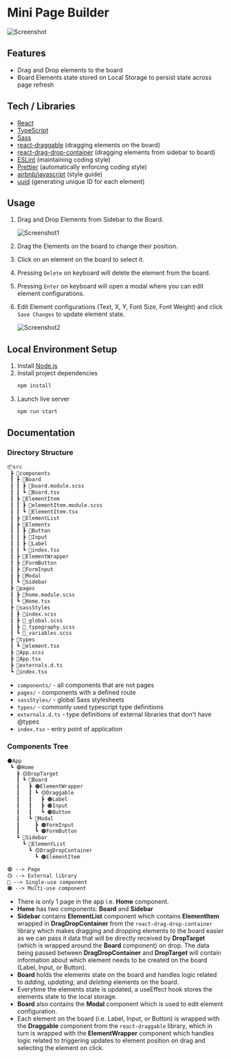 # Mini Page Builder

![Screenshot](https://user-images.githubusercontent.com/8324407/115888804-f514b700-a470-11eb-9fcc-3a441b635a0f.png)

## Features

- Drag and Drop elements to the board
- Board Elements state stored on Local Storage to persist state across page refresh

## Tech / Libraries

- [React](https://reactjs.org/)
- [TypeScript](https://www.typescriptlang.org/)
- [Sass](https://sass-lang.com/)
- [react-draggable](https://github.com/react-grid-layout/react-draggable) (dragging elements on the board)
- [react-drag-drop-container](https://github.com/peterh32/react-drag-drop-container) (dragging elements from sidebar to board)
- [ESLint](https://eslint.org/) (maintaining coding style)
- [Prettier]() (automatically enforcing coding style)
- [airbnb/javascript](https://github.com/airbnb/javascript) (style guide)
- [uuid](https://github.com/uuidjs/uuid) (generating unique ID for each element)

## Usage

1. Drag and Drop Elements from Sidebar to the Board.

   ![Screenshot1](https://user-images.githubusercontent.com/8324407/115888565-b252df00-a470-11eb-8d1c-92582bbdb5bf.png)

1. Drag the Elements on the board to change their position.

1. Click on an element on the board to select it.

1. Pressing `Delete` on keyboard will delete the element from the board.

1. Pressing `Enter` on keyboard will open a modal where you can edit element configurations.

1. Edit Element configurations (Text, X, Y, Font Size, Font Weight) and click `Save Changes` to update element state.

   ![Screenshot2](https://user-images.githubusercontent.com/8324407/115888757-e928f500-a470-11eb-9e21-109c530bbfc5.PNG)


## Local Environment Setup

1. Install [Node.js](https://nodejs.org/en/)
1. Install project dependencies
   ```bash
   npm install
   ```
1. Launch live server
   ```bash
   npm run start
   ```

## Documentation

### Directory Structure

```markdown
📦src
 ┣ 📂components
 ┃ ┣ 📂Board
 ┃ ┃ ┣ 🎨board.module.scss
 ┃ ┃ ┗ 📜Board.tsx
 ┃ ┣ 📂ElementItem
 ┃ ┃ ┣ 🎨elementItem.module.scss
 ┃ ┃ ┗ 📜ElementItem.tsx
 ┃ ┣ 📂ElementList
 ┃ ┣ 📂Elements
 ┃ ┃ ┣ 📂Button
 ┃ ┃ ┣ 📂Input
 ┃ ┃ ┣ 📂Label
 ┃ ┃ ┗ 📜index.tsx
 ┃ ┣ 📂ElementWrapper
 ┃ ┣ 📂FormButton
 ┃ ┣ 📂FormInput
 ┃ ┣ 📂Modal
 ┃ ┗ 📂Sidebar
 ┣ 📂pages
 ┃ ┣ 🎨home.module.scss
 ┃ ┗ 📜Home.tsx
 ┣ 📂sassStyles
 ┃ ┣ 🎨index.scss
 ┃ ┣ 🎨_global.scss
 ┃ ┣ 🎨_typography.scss
 ┃ ┗ 🎨_variables.scss
 ┣ 📂types
 ┃ ┗ 📜element.tsx
 ┣ 🎨App.scss
 ┣ 📜App.tsx
 ┣ 📜externals.d.ts
 ┗ 📜index.tsx
```

- `components/` - all components that are not pages
- `pages/` - components with a defined route
- `sassStyles/` - global Sass stylesheets
- `types/` - commonly used typescript type definitions
- `externals.d.ts` - type definitions of external libraries that don't have @types
- `index.tsx` - entry point of application

### Components Tree
```markdown
⚫️App
 ┗ 🟣Home
   ┣ 🟡DropTarget
   ┃ ┗ 🔵Board
   ┃   ┣ 🟠ElementWrapper
   ┃   ┃ ┗ 🟡Draggable
   ┃   ┃   ┣ 🟠Label
   ┃   ┃   ┣ 🟠Input
   ┃   ┃   ┗ 🟠Button
   ┃   ┗ 🔵Modal
   ┃     ┣ 🟠FormInput
   ┃     ┗ 🟠FormButton
   ┗ 🔵Sidebar
     ┗ 🔵ElementList
       ┗ 🟡DragDropContainer
         ┗ 🟠ElementItem

🟣 --> Page
🟡 --> External library
🔵 --> Single-use component
🟠 --> Multi-use component
```

- There is only 1 page in the app i.e. **Home** component.
- **Home** has two components: **Board** and **Sidebar**
- **Sidebar** contains **ElementList** component which contains **ElementItem** wrapped in **DragDropContainer** from the `react-drag-drop-container` library which makes dragging and dropping elements to the board easier as we can pass it data that will be directly received by **DropTarget** (which is wrapped around the **Board** component) on drop. The data being passed between **DragDropContainer** and **DropTarget** will contain information about which element needs to be created on the board (Label, Input, or Button).
- **Board** holds the elements state on the board and handles logic related to *adding*, *updating*, and *deleting* elements on the board.
- Everytime the elements state is updated, a useEffect hook stores the elements state to the local storage.
- **Board** also contains the **Modal** component which is used to edit element configuration.
- Each element on the board (i.e. Label, Input, or Button) is wrapped with the **Draggable** component from the `react-draggable` library, which in turn is wrapped with the **ElementWrapper** component which handles logic related to triggering updates to element position on drag and selecting the element on click.
